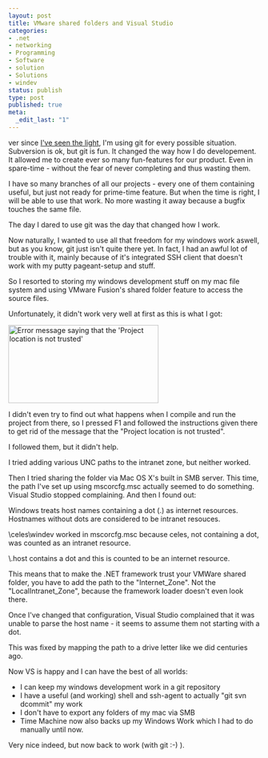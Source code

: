 ```yaml
---
layout: post
title: VMware shared folders and Visual Studio
categories:
- .net
- networking
- Programming
- Software
- solution
- Solutions
- windev
status: publish
type: post
published: true
meta:
  _edit_last: "1"
---
```

ver since <a href="http://www.gnegg.ch/2008/03/impressed-by-git/">I've seen the light</a>, I'm using git for every possible situation. Subversion is ok, but git is fun. It changed the way how I do developement. It allowed me to create ever so many fun-features for our product. Even in spare-time - without the fear of never completing and thus wasting them.

I have so many branches of all our projects - every one of them containing useful, but just not ready for prime-time feature. But when the time is right, I will be able to use that work. No more wasting it away because a bugfix touches the same file.

The day I dared to use git was the day that changed how I work.

Now naturally, I wanted to use all that freedom for my windows work aswell, but as you know, git just isn't quite there yet. In fact, I had an awful lot of trouble with it, mainly because of it's integrated SSH client that doesn't work with my putty pageant-setup and stuff.

So I resorted to storing my windows development stuff on my mac file system and using VMware Fusion's shared folder feature to access the source files.

Unfortunately, it didn't work very well at first as this is what I got:

<a href="http://www.gnegg.ch/wp-content/uploads/2008/04/nottrusted.png"><img class="aligncenter size-medium wp-image-402" title="The project location is not trusted" src="http://www.gnegg.ch/wp-content/uploads/2008/04/nottrusted-300x156.png" alt="Error message saying that the 'Project location is not trusted'" width="300" height="156" /></a>

I didn't even try to find out what happens when I compile and run the project from there, so I pressed F1 and followed the instructions given there to get rid of the message that the "Project location is not trusted".

I followed them, but it didn't help.

I tried adding various UNC paths to the intranet zone, but neither worked.

Then I tried sharing the folder via Mac OS X's built in SMB server. This time, the path I've set up using mscorcfg.msc actually seemed to do something. Visual Studio stopped complaining. And then I found out:

Windows treats host names containing a dot (.) as internet resources. Hostnames without dots are considered to be intranet resouces.

\\celes\windev worked in mscorcfg.msc because celes, not containing a dot, was counted as an intranet resource.

\\.host contains a dot and this is counted to be an internet resource.

This means that to make the .NET framework trust your VMWare shared folder, you have to add the path to the "Internet_Zone". Not the "LocalIntranet_Zone", because the framework loader doesn't even look there.

Once I've changed that configuration, Visual Studio complained that it was unable to parse the host name - it seems to assume them not starting with a dot.

This was fixed by mapping the path to a drive letter like we did centuries ago.

Now VS is happy and I can have the best of all worlds:
<ul>
	<li>I can keep my windows development work in a git repository</li>
	<li>I have a useful (and working) shell and ssh-agent to actually "git svn dcommit" my work</li>
	<li>I don't have to export any folders of my mac via SMB</li>
	<li>Time Machine now also backs up my Windows Work which I had to do manually until now.</li>
</ul>
Very nice indeed, but now back to work (with git :-) ).
